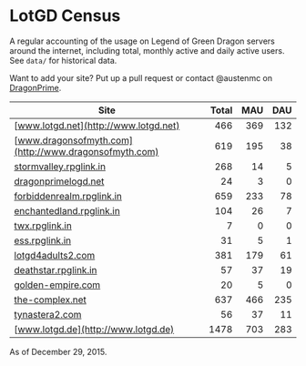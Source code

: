 # LotGD Census
A regular accounting of the usage on Legend of Green Dragon servers around the internet, including total, monthly active and daily active users. See `data/` for historical data.

Want to add your site? Put up a pull request or contact @austenmc on [DragonPrime](http://dragonprime.net).


Site | Total | MAU | DAU
--- | ---:| ---:| ---:
[www.lotgd.net](http://www.lotgd.net)|466|369|132
[www.dragonsofmyth.com](http://www.dragonsofmyth.com)|619|195|38
[stormvalley.rpglink.in](http://stormvalley.rpglink.in)|268|14|5
[dragonprimelogd.net](http://dragonprimelogd.net)|24|3|0
[forbiddenrealm.rpglink.in](http://forbiddenrealm.rpglink.in)|659|233|78
[enchantedland.rpglink.in](http://enchantedland.rpglink.in)|104|26|7
[twx.rpglink.in](http://twx.rpglink.in)|7|0|0
[ess.rpglink.in](http://ess.rpglink.in)|31|5|1
[lotgd4adults2.com](http://lotgd4adults2.com)|381|179|61
[deathstar.rpglink.in](http://deathstar.rpglink.in)|57|37|19
[golden-empire.com](http://golden-empire.com)|20|5|0
[the-complex.net](http://the-complex.net)|637|466|235
[tynastera2.com](http://tynastera2.com)|56|37|11
[www.lotgd.de](http://www.lotgd.de)|1478|703|283

As of December 29, 2015.
